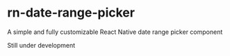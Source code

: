 # rn-date-range-picker

A simple and fully customizable React Native date range picker component

Still under development
